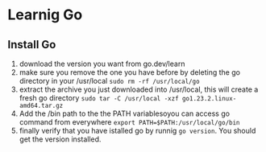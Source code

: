 # Learnig Go

## Install Go
1.   download the version you want from go.dev/learn
2.   make sure you remove the one you have before by deleting the go directory in your /usr/local
`sudo rm -rf /usr/local/go`
3.   extract the archive you just downloaded into /usr/local, this will create a fresh go directory
`sudo tar -C /usr/local -xzf go1.23.2.linux-amd64.tar.gz`
4.   Add the /bin path to the the PATH variablesoyou can access go command from everywhere
`export PATH=$PATH:/usr/local/go/bin`
5. finally verify that you have istalled go by runnig `go version`. You should get the version installed.


